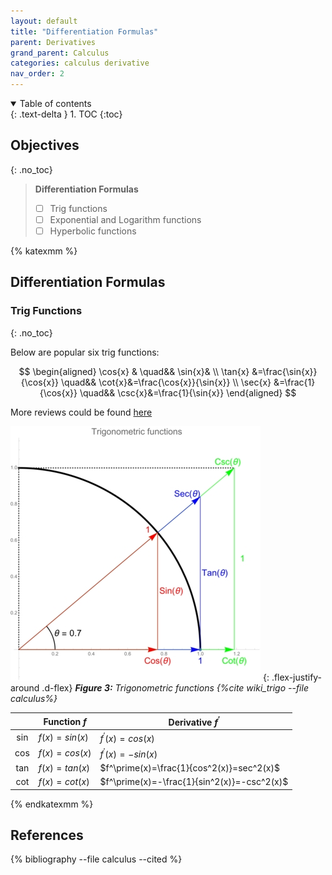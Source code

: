 ```yaml
---
layout: default
title: "Differentiation Formulas"
parent: Derivatives
grand_parent: Calculus
categories: calculus derivative
nav_order: 2
---
```

<details open markdown="block">
  <summary>
    Table of contents
  </summary>
  {: .text-delta }
1. TOC
{:toc}
</details>

## Objectives
{: .no_toc}

> **Differentiation Formulas**
>
> - [ ] Trig functions
> - [ ] Exponential and Logarithm functions
> - [ ] Hyperbolic functions

{% katexmm %}

## Differentiation Formulas

### Trig Functions
{: .no_toc}

Below are popular six trig functions:

$$
\begin{aligned}
\cos{x}                           & \quad&&     \sin{x}& \\
\tan{x} &=\frac{\sin{x}}{\cos{x}}   \quad&&     \cot{x}&=\frac{\cos{x}}{\sin{x}} \\
\sec{x} &=\frac{1}{\cos{x}}         \quad&&     \csc{x}&=\frac{1}{\sin{x}}
\end{aligned}
$$

More reviews could be found [here][trig_review]

![trig_functions][fig3_trig_function]
{: .flex-justify-around .d-flex}
*<b>Figure 3:</b> Trigonometric functions {%cite wiki_trigo --file calculus%}*

|    | Function $f$ | Derivative $f^\prime$ |
|:--:|--------------|----------------|
|sin |$f(x) = sin(x)$|$f^\prime(x)=cos(x)$|
|cos |$f(x) = cos(x)$|$f^\prime(x)=-sin(x)$|
|tan |$f(x) = tan(x)$|$f^\prime(x)=\frac{1}{cos^2(x)}=sec^2(x)$|
|cot |$f(x) = cot(x)$|$f^\prime(x)=-\frac{1}{sin^2(x)}=-csc^2(x)$|

{% endkatexmm %}

## References

{% bibliography --file calculus --cited %}

[fig3_trig_function]: /assets/images/calculus/trig_functions.jpg "Trigometric functions"
[trig_review]: https://tutorial.math.lamar.edu/Classes/CalcI/TrigFcns.aspx

